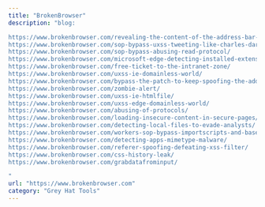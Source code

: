 ```yaml
---
title: "BrokenBrowser"
description: "blog:

https://www.brokenbrowser.com/revealing-the-content-of-the-address-bar-ie/
https://www.brokenbrowser.com/sop-bypass-uxss-tweeting-like-charles-darwin/
https://www.brokenbrowser.com/sop-bypass-abusing-read-protocol/
https://www.brokenbrowser.com/microsoft-edge-detecting-installed-extensions/
https://www.brokenbrowser.com/free-ticket-to-the-intranet-zone/
https://www.brokenbrowser.com/uxss-ie-domainless-world/
https://www.brokenbrowser.com/bypass-the-patch-to-keep-spoofing-the-address-bar-with-the-malware-warning/
https://www.brokenbrowser.com/zombie-alert/
https://www.brokenbrowser.com/uxss-ie-htmlfile/
https://www.brokenbrowser.com/uxss-edge-domainless-world/
https://www.brokenbrowser.com/abusing-of-protocols/
https://www.brokenbrowser.com/loading-insecure-content-in-secure-pages/
https://www.brokenbrowser.com/detecting-local-files-to-evade-analysts/
https://www.brokenbrowser.com/workers-sop-bypass-importscripts-and-basehref/
https://www.brokenbrowser.com/detecting-apps-mimetype-malware/
https://www.brokenbrowser.com/referer-spoofing-defeating-xss-filter/
https://www.brokenbrowser.com/css-history-leak/
https://www.brokenbrowser.com/grabdatafrominput/

"
url: "https://www.brokenbrowser.com"
category: "Grey Hat Tools"
---
```

